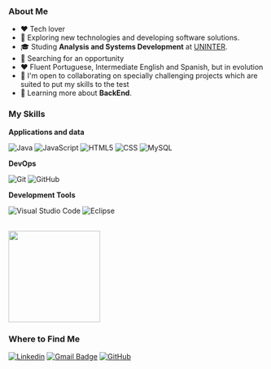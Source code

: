 <h3>About Me</h3>

- ❤ Tech lover
- 🤔 Exploring new technologies and developing software solutions.
- 🎓 Studing **Analysis and Systems Development** at <a href="[[link da sua faculdade](https://www.uninter.com/graduacao-ead/?gclid=CjwKCAjws9ipBhB1EiwAccEi1AJfvnF6Z1s94KFijLOkuGrKwOYDabzO30em6L_OJKqtsYvqKIfFUBoC_9gQAvD_BwE)]()">UNINTER</a>.
- 💼 Searching for an opportunity
- ❤ Fluent Portuguese, Intermediate English and Spanish, but in evolution
- 🤝 I'm open to collaborating on specially challenging projects which are suited to put my skills to the test
- 🌱 Learning more about **BackEnd**.

<h3>My Skills</h3>

**Applications and data**

![Java](https://img.shields.io/badge/-Java-333333?style=flat&logo=Java&logoColor=007396)
![JavaScript](https://img.shields.io/badge/-JavaScript-333333?style=flat&logo=javascript)
![HTML5](https://img.shields.io/badge/-HTML5-333333?style=flat&logo=HTML5)
![CSS](https://img.shields.io/badge/-CSS-333333?style=flat&logo=CSS3&logoColor=1572B6)
![MySQL](https://img.shields.io/badge/-MySQL-333333?style=flat&logo=mysql)

**DevOps**

![Git](https://img.shields.io/badge/-Git-333333?style=flat&logo=git)
![GitHub](https://img.shields.io/badge/-GitHub-333333?style=flat&logo=github)

**Development Tools**

![Visual Studio Code](https://img.shields.io/badge/-Visual%20Studio%20Code-333333?style=flat&logo=visual-studio-code&logoColor=007ACC)
![Eclipse](https://img.shields.io/badge/-Eclipse-333333?style=flat&logo=eclipse-ide&logoColor=2C2255)

<br/>

<a href="https://github.com/MarckOne">
  <img height="180em" src="https://github-readme-stats.vercel.app/api?username=MarkOne&theme=dracula&show_icons=true" />
</a>

<h3>Where to Find Me</h3>

[![Linkedin](https://img.shields.io/badge/-MarcosAraujo-blue?style=flat-square&logo=Linkedin&logoColor=white&link=https://www.linkedin.com/in/marcos-araujo-5a378b198)](https://www.linkedin.com/in/marcos-araujo-5a378b198)
[![Gmail Badge](https://img.shields.io/badge/-marcosluiz642@gmail.com-006bed?style=flat-square&logo=Gmail&logoColor=white&link=mailto:marcosluiz642@gmail.com)](mailto:marcosluiz642@gmail.com)
[![GitHub](https://img.shields.io/github/followers/MarckOne?label=follow&style=social)](https://github.com/MarckOne)

